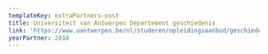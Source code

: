 ```yaml
---
templateKey: extraPartners-post
title: Universiteit van Antwerpen Departement geschiedenis
link: 'https://www.uantwerpen.be/nl/studeren/opleidingsaanbod/geschiedenis-studeren/'
yearPartner: 2018
---
```

